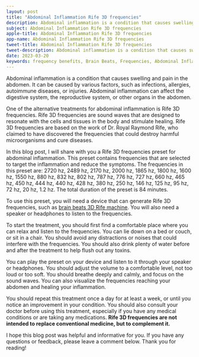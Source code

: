 ```yaml
---
layout: post
title: "Abdominal Inflammation Rife 3D frequencies"
description: Abdominal inflammation is a condition that causes swelling and pain in the abdomen. It can be caused by various factors, such as infections, allergies, autoimmune diseases, or injuries. Abdominal inflammation can affect the digestive system, the reproductive system, or other organs in the abdomen. 
subject: Abdominal Inflammation Rife 3D frequencies
apple-title: Abdominal Inflammation Rife 3D frequencies
app-name: Abdominal Inflammation Rife 3D frequencies
tweet-title: Abdominal Inflammation Rife 3D frequencies
tweet-description: Abdominal inflammation is a condition that causes swelling and pain in the abdomen. It can be caused by various factors, such as infections, allergies, autoimmune diseases, or injuries. Abdominal inflammation can affect the digestive system, the reproductive system, or other organs in the abdomen.
date: 2023-03-20
keywords: frequency benefits, Brain Beats, Frequencies, Abdominal Inflammation Rife 3D frequencies, brainwave entrainment, sound therapy, Abdominal Inflammation Rife 3D frequencies benefits, rife frequency
---
```


Abdominal inflammation is a condition that causes swelling and pain in the abdomen. It can be caused by various factors, such as infections, allergies, autoimmune diseases, or injuries. Abdominal inflammation can affect the digestive system, the reproductive system, or other organs in the abdomen.

One of the alternative treatments for abdominal inflammation is Rife 3D frequencies. Rife 3D frequencies are sound waves that are designed to resonate with the cells and tissues in the body and stimulate healing. Rife 3D frequencies are based on the work of Dr. Royal Raymond Rife, who claimed to have discovered the frequencies that could destroy harmful microorganisms and cure diseases.

In this blog post, I will share with you a Rife 3D frequencies preset for abdominal inflammation. This preset contains frequencies that are selected to target the inflammation and reduce the symptoms. The frequencies in this preset are: 2720 hz, 2489 hz, 2170 hz, 2000 hz, 1865 hz, 1800 hz, 1600 hz, 1550 hz, 880 hz, 832 hz, 802 hz, 787 hz, 776 hz, 727 hz, 660 hz, 465 hz, 450 hz, 444 hz, 440 hz, 428 hz, 380 hz, 250 hz, 146 hz, 125 hz, 95 hz, 72 hz, 20 hz, 1.2 hz. The total duration of the preset is 84 minutes.

To use this preset, you will need a device that can generate Rife 3D frequencies, such as [brain beats 3D Rife machine](https://brain-beats.in/3d-rife-machine.html). You will also need a speaker or headphones to listen to the frequencies. 

To start the treatment, you should first find a comfortable place where you can relax and listen to the frequencies. You can lie down on a bed or couch, or sit in a chair. You should avoid any distractions or noises that could interfere with the frequencies. You should also drink plenty of water before and after the treatment to help flush out any toxins.

You can play the preset on your device and listen to it through your speaker or headphones. You should adjust the volume to a comfortable level, not too loud or too soft. You should breathe deeply and calmly, and focus on the sound waves. You can also visualize the frequencies reaching your abdomen and healing your inflammation.

You should repeat this treatment once a day for at least a week, or until you notice an improvement in your condition. You should also consult your doctor before using this treatment, especially if you have any medical conditions or are taking any medications. **Rife 3D frequencies are not intended to replace conventional medicine, but to complement it.**

I hope this blog post was helpful and informative for you. If you have any questions or feedback, please leave a comment below. Thank you for reading!